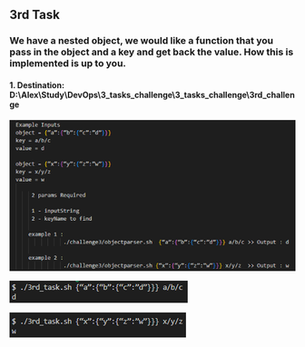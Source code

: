## 3rd Task
 
### We have a nested object, we would like a function that you pass in the object and a key and get back the value. How this is implemented is up to you.

#### 1. Destination: D:\Alex\Study\DevOps\3_tasks_challenge\3_tasks_challenge\3rd_challenge

![Image of Yaktocat](https://github.com/AlexOOP/3_tasks_challenge/blob/master/images/3-1.png)

![Image of Yaktocat](https://github.com/AlexOOP/3_tasks_challenge/blob/master/images/3-2.png)

![Image of Yaktocat](https://github.com/AlexOOP/3_tasks_challenge/blob/master/images/3-3.png)


